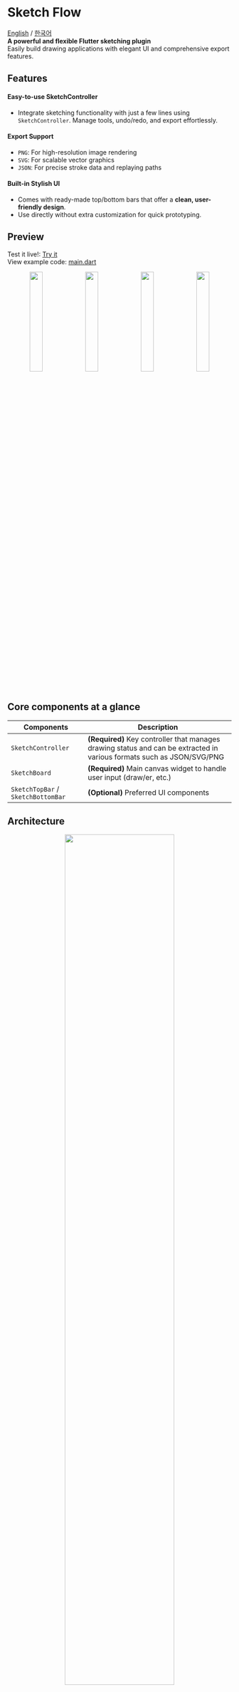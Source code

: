 # Sketch Flow
[English](https://github.com/JunYeong0314/sketch_flow/edit/main/README.md) / [한국어](https://github.com/JunYeong0314/sketch_flow/blob/main/README-KO.md)  
**A powerful and flexible Flutter sketching plugin**  
Easily build drawing applications with elegant UI and comprehensive export features.



## Features

#### Easy-to-use SketchController  
  - Integrate sketching functionality with just a few lines using `SketchController`. Manage tools, undo/redo, and export effortlessly.

#### Export Support
- `PNG`: For high-resolution image rendering
- `SVG`: For scalable vector graphics
- `JSON`: For precise stroke data and replaying paths

#### Built-in Stylish UI
- Comes with ready-made top/bottom bars that offer a **clean, user-friendly design**.
- Use directly without extra customization for quick prototyping.

## Preview  
Test it live!: [Try it](https://fasoo-digitalpage.github.io/sketch_flow/)  
View example code: [main.dart](https://github.com/fasoo-digitalpage/sketch_flow/blob/main/example/lib/main.dart)

<p align="center">

<img width = "24%" src='https://github.com/user-attachments/assets/92eff9fe-c1f0-435a-970a-b0bf78f24b34' border='0'>
<img width = "24%" src='https://github.com/user-attachments/assets/22cbdbbd-86e8-47a7-9880-2d48bbdb0e0f' border='0'>
<img width = "24%" src='https://github.com/user-attachments/assets/d455aa41-d42c-456f-9011-fdc03e279aa7' border='0'>
<img width = "24%" src='https://github.com/user-attachments/assets/81e68979-80dc-4b7e-88b2-12fe60c66435' border='0'>
</p>

## Core components at a glance
| Components                              | Description                                                        |
| ---------------------------------- | --------------------------------------------------------- |
| `SketchController`                 | **(Required)** Key controller that manages drawing status and can be extracted in various formats such as JSON/SVG/PNG |
| `SketchBoard`                      | **(Required)** Main canvas widget to handle user input (draw/er, etc.)                         |
| `SketchTopBar` / `SketchBottomBar` | **(Optional)** Preferred UI components                             |

## Architecture
<p align="center">
<img width = "70%" src='https://github.com/user-attachments/assets/bd3e5e2f-147b-4965-a65d-fe7daadfcf34' border='0'>
</p>

## How to Use `sketch_flow`
#### Install the package
- Add this to your `pubspec.yaml`:
```dart
dependencies:
  sketch_flow: ^latest_version
```

#### `SketchController` and `SketchBoard`
- SketchController is a key class that manages drawing data.  
By passing this controller to SketchBoard, you can process user input, extract or reload the information you need.
```dart
final SketchController _controller = SketchController();
```

- And if you want to extract images with PNG or save the screen, you need to set GlobalKey on SketchBoard.  
This key is internally connected to RepaintBoundary and is used to capture images.
```dart
final GlobalKey _repaintKey = GlobalKey();
```

- After this definition, pass it along to `SketchBoard`:
```dart
SketchBoard(
  controller: _controller,
  repaintKey: _repaintKey,
)
```
#### (Optional) Use `SketchTopBar` and `SketchBottomBar`  
- It's easy to use, and you can customize it in your own style through a variety of parameters.
```dart
Scaffold(
  appBar: SketchTopBar(controller: _controller),
  body: SketchBoard(controller: _controller),
  bottomNavigationBar: SketchBottomBar(controller: _sketchController),
)
```
> 💡 Of course, you can freely configure the UI.  
> If you connect the Sketch Controller properly, you can design the UI any way you want without the top and bottom bars.

## Export & Import Drawings
#### JSON (Serialization / Deserialization)
- You can easily **serialize (export)** your sketch data to JSON and **deserialize (import)** it back using the controller:
```dart
final json = _controller.toJson(); // Serialization

_controller.fromJson(json: json); // Deserialization
```
#### PNG
- You can easily export your drawing as a PNG using `SketchController`.  
Customize the image resolution with the `pixelRatio` parameter:
```dart
final Uint8List? image = await _controller.extractPNG(
  repaintKey: _repaintKey,
  pixelRatio: 2.0, // Customize resolution
);
```
#### SVG
- Easily export your drawing as an SVG with `SketchController`.  
You can define the canvas width and height to match your needs.
```dart
final String svgCode = await _controller.extractSVG(
  width: 300.0, // Define canvas width
  height: 400.0, // Define canvas height
);
```

## Tools Overview
| Tool Type   | Description                                                                                      |
| ----------- | ------------------------------------------------------------------------------------------------ |
| **Move**    | Enables panning and zooming of the canvas without affecting the drawings.                        |
| **Pencil**  | Draws a continuous line based on user input. Configurable stroke thickness, color, and opacity.  |
| **Brush**   | Simulates a brush-like stroke with smooth edges. Supports color and thickness customization.     |
| **Highlighter**  | 	Draws semi-transparent strokes resembling a highlighter. Comes with predefined low opacity and medium thickness to simulate real highlighter effects.  |
| **Palette** | Allows users to select colors for drawing tools. |
| **Eraser**  | Erases drawings either by stroke or by area.    |
| **Line**  |   Draws a straight line between the first and last touch point. Line color and thickness are customizable.  |
| **Rectangle**  |  Draws a rectangle defined by the first and last touch points. Configurable stroke/fill options.   |
| **Circle**  | 	Draws a circle or ellipse bounded by the first and last touch points. Supports stroke and fill customization. |




